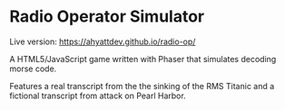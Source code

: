 # Radio Operator Simulator
Live version: https://ahyattdev.github.io/radio-op/

A HTML5/JavaScript game written with Phaser that simulates decoding morse code. 

Features a real transcript from the the sinking of the RMS Titanic and a fictional transcript from attack on Pearl Harbor. 
